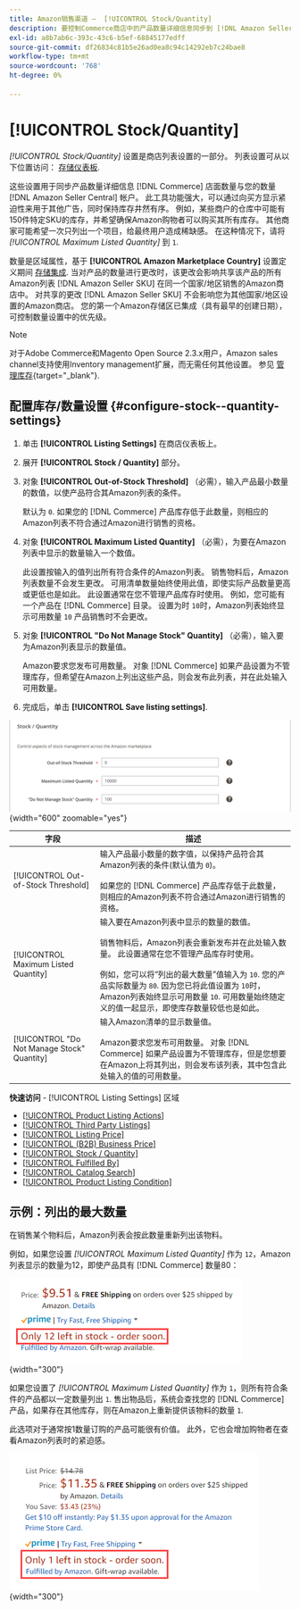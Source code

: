 ```yaml
---
title: Amazon销售渠道 —  [!UICONTROL Stock/Quantity]
description: 要控制Commerce商店中的产品数量详细信息同步到 [!DNL Amazon Seller Central] 帐户，更新“库存/数量”设置。
exl-id: a8b7ab6c-393c-43c6-b5ef-68845177edff
source-git-commit: df26834c81b5e26ad0ea8c94c14292eb7c24bae8
workflow-type: tm+mt
source-wordcount: '768'
ht-degree: 0%

---
```


# [!UICONTROL Stock/Quantity]

*[!UICONTROL Stock/Quantity]* 设置是商店列表设置的一部分。 列表设置可从以下位置访问： [存储仪表板](./amazon-store-dashboard.md).

这些设置用于同步产品数量详细信息 [!DNL Commerce] 店面数量与您的数量 [!DNL Amazon Seller Central] 帐户。 此工具功能强大，可以通过向买方显示紧迫性来用于其他广告，同时保持库存井然有序。 例如，某些商户的仓库中可能有150件特定SKU的库存，并希望确保Amazon购物者可以购买其所有库存。 其他商家可能希望一次只列出一个项目，给最终用户造成稀缺感。 在这种情况下，请将 *[!UICONTROL Maximum Listed Quantity]* 到 `1`.

数量是区域属性，基于 **[!UICONTROL Amazon Marketplace Country]** 设置定义期间 [存储集成](./store-integration.md). 当对产品的数量进行更改时，该更改会影响共享该产品的所有Amazon列表 [!DNL Amazon Seller SKU] 在同一个国家/地区销售的Amazon商店中。 对共享的更改 [!DNL Amazon Seller SKU] 不会影响您为其他国家/地区设置的Amazon商店。 您的第一个Amazon存储区已集成（具有最早的创建日期），可控制数量设置中的优先级。

>[!NOTE]
>
>对于Adobe Commerce和Magento Open Source 2.3.x用户，Amazon sales channel支持使用Inventory management扩展，而无需任何其他设置。 参见 [管理库存](https://docs.magento.com/user-guide/v2.3/catalog/inventory-management.html){target="_blank"}.

## 配置库存/数量设置 {#configure-stock--quantity-settings}

1. 单击 **[!UICONTROL Listing Settings]** 在商店仪表板上。

1. 展开 **[!UICONTROL Stock / Quantity]** 部分。

1. 对象 **[!UICONTROL Out-of-Stock Threshold]** （必需），输入产品最小数量的数值，以使产品符合其Amazon列表的条件。

   默认为 `0`. 如果您的 [!DNL Commerce] 产品库存低于此数量，则相应的Amazon列表不符合通过Amazon进行销售的资格。

1. 对象 **[!UICONTROL Maximum Listed Quantity]** （必需），为要在Amazon列表中显示的数量输入一个数值。

   此设置按输入的值列出所有符合条件的Amazon列表。 销售物料后，Amazon列表数量不会发生更改。 可用清单数量始终使用此值，即使实际产品数量更高或更低也是如此。 此设置通常在您不管理产品库存时使用。 例如，您可能有一个产品在 [!DNL Commerce] 目录。 设置为时 `10`时，Amazon列表始终显示可用数量 `10` 产品销售时不会更改。

1. 对象 **[!UICONTROL "Do Not Manage Stock" Quantity]** （必需），输入要为Amazon列表显示的数量值。

   Amazon要求您发布可用数量。 对象 [!DNL Commerce] 如果产品设置为不管理库存，但希望在Amazon上列出这些产品，则会发布此列表，并在此处输入可用数量。

1. 完成后，单击 **[!UICONTROL Save listing settings]**.

![库存/数量设置](assets/amazon-stock-quantity.png){width="600" zoomable="yes"}

| 字段 | 描述 |
|---|---|
| [!UICONTROL Out-of-Stock Threshold] | 输入产品最小数量的数字值，以保持产品符合其Amazon列表的条件(默认值为 `0`)。<br><br>如果您的 [!DNL Commerce] 产品库存低于此数量，则相应的Amazon列表不符合通过Amazon进行销售的资格。 |
| [!UICONTROL Maximum Listed Quantity] | 输入要在Amazon列表中显示的数量的数值。<br><br>销售物料后，Amazon列表会重新发布并在此处输入数量。 此设置通常在您不管理产品库存时使用。<br><br>例如，您可以将“列出的最大数量”值输入为 `10`. 您的产品实际数量为 `80`. 因为您已将此值设置为 `10`时，Amazon列表始终显示可用数量 `10`. 可用数量始终随定义的值一起显示，即使库存数量较低也是如此。 |
| [!UICONTROL "Do Not Manage Stock" Quantity] | 输入Amazon清单的显示数量值。<br><br>Amazon要求您发布可用数量。 对象 [!DNL Commerce] 如果产品设置为不管理库存，但是您想要在Amazon上将其列出，则会发布该列表，其中包含此处输入的值的可用数量。 |

**快速访问** - [!UICONTROL Listing Settings] 区域

- [[!UICONTROL Product Listing Actions]](./product-listing-actions.md)
- [[!UICONTROL Third Party Listings]](./third-party-listing-settings.md)
- [[!UICONTROL Listing Price]](./listing-price.md)
- [[!UICONTROL (B2B) Business Price]](./business-pricing.md)
- [[!UICONTROL Stock / Quantity]](./stock-quantity.md)
- [[!UICONTROL Fulfilled By]](./fulfilled-by.md)
- [[!UICONTROL Catalog Search]](./catalog-search.md)
- [[!UICONTROL Product Listing Condition]](./product-listing-condition.md)

## 示例：列出的最大数量

在销售某个物料后，Amazon列表会按此数量重新列出该物料。

例如，如果您设置 *[!UICONTROL Maximum Listed Quantity]* 作为 `12`，Amazon列表显示的数量为12，即使产品具有 [!DNL Commerce] 数量80：

![列出的最大数量示例1](assets/amazon-max-listed-quantity.png){width="300"}

如果您设置了 *[!UICONTROL Maximum Listed Quantity]* 作为 `1`，则所有符合条件的产品都以一定数量列出 `1`. 售出物品后，系统会查找您的 [!DNL Commerce] 产品，如果存在其他库存，则在Amazon上重新提供该物料的数量 `1`.

此选项对于通常按1数量订购的产品可能很有价值。 此外，它也会增加购物者在查看Amazon列表时的紧迫感。

![列出的最大数量实例2](assets/amazon-max-listed-quantity-1.png){width="300"}
